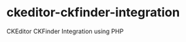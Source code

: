 ckeditor-ckfinder-integration
=============================

CKEditor CKFinder Integration using PHP

